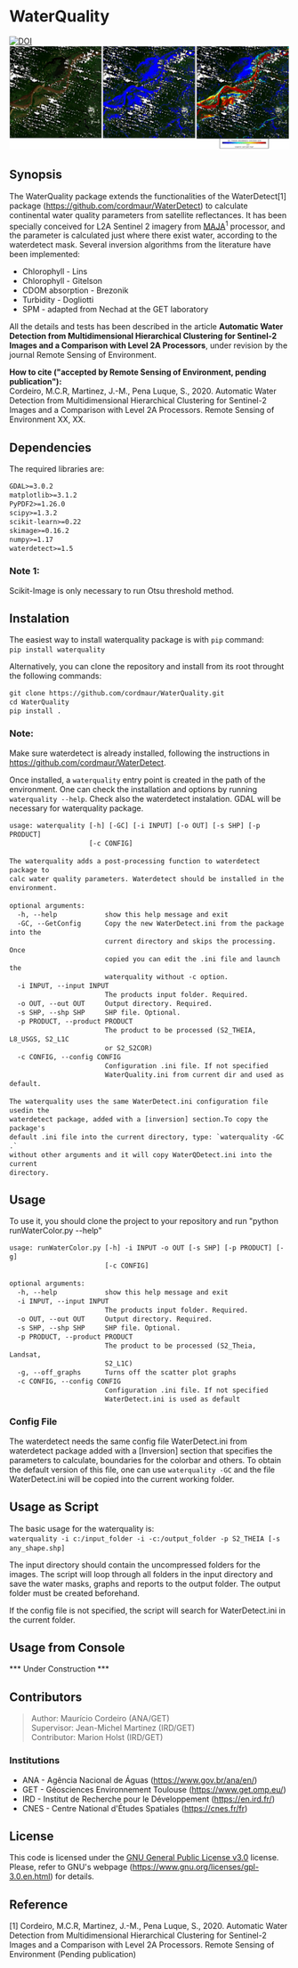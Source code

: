 # WaterQuality

[![DOI](https://zenodo.org/badge/224832878.svg)](https://zenodo.org/badge/latestdoi/224832878)
![Screenshot](fig1.PNG)

## Synopsis

The WaterQuality package extends the functionalities of the WaterDetect[1] package (https://github.com/cordmaur/WaterDetect) to calculate continental water quality parameters from satellite reflectances. It has been specially conceived for L2A Sentinel 2 imagery from [MAJA](https://logiciels.cnes.fr/en/content/maja)<sup>1</sup>  processor, and the parameter is calculated just where there exist water, according to the waterdetect mask. Several inversion algorithms from the literature have been implemented:<br>
* Chlorophyll - Lins
* Chlorophyll - Gitelson
* CDOM absorption - Brezonik
* Turbidity - Dogliotti
* SPM - adapted from Nechad at the GET laboratory


All the details and tests has been described in the article <b>Automatic Water Detection from Multidimensional Hierarchical Clustering for Sentinel-2 Images and a Comparison with Level 2A Processors</b>, under revision by the journal Remote Sensing of Environment.

<b>How to cite ("accepted by Remote Sensing of Environment, pending publication"):</b><br>
Cordeiro, M.C.R, Martinez, J.-M., Pena Luque, S., 2020. Automatic Water Detection from Multidimensional Hierarchical Clustering for Sentinel-2 Images and a Comparison with Level 2A Processors. Remote Sensing of Environment XX, XX. 


## Dependencies
The required libraries are:
```
GDAL>=3.0.2
matplotlib>=3.1.2
PyPDF2>=1.26.0
scipy>=1.3.2
scikit-learn>=0.22
skimage>=0.16.2
numpy>=1.17
waterdetect>=1.5
```

### Note 1:
Scikit-Image is only necessary to run Otsu threshold method. 

## Instalation
The easiest way to install waterquality package is with `pip` command:<br>
`pip install waterquality`

Alternatively, you can clone the repository and install from its root throught the following commands:
```
git clone https://github.com/cordmaur/WaterQuality.git
cd WaterQuality
pip install .
```

### Note:
Make sure waterdetect is already installed, following the instructions in https://github.com/cordmaur/WaterDetect.


Once installed, a `waterquality` entry point is created in the path of the environment.
One can check the installation and options by running `waterquality --help`. Check also the waterdetect instalation. GDAL will be necessary for waterquality package.

```
usage: waterquality [-h] [-GC] [-i INPUT] [-o OUT] [-s SHP] [-p PRODUCT]
                    [-c CONFIG]

The waterquality adds a post-processing function to waterdetect package to
calc water quality parameters. Waterdetect should be installed in the
environment.

optional arguments:
  -h, --help            show this help message and exit
  -GC, --GetConfig      Copy the new WaterDetect.ini from the package into the
                        current directory and skips the processing. Once
                        copied you can edit the .ini file and launch the
                        waterquality without -c option.
  -i INPUT, --input INPUT
                        The products input folder. Required.
  -o OUT, --out OUT     Output directory. Required.
  -s SHP, --shp SHP     SHP file. Optional.
  -p PRODUCT, --product PRODUCT
                        The product to be processed (S2_THEIA, L8_USGS, S2_L1C
                        or S2_S2COR)
  -c CONFIG, --config CONFIG
                        Configuration .ini file. If not specified
                        WaterQuality.ini from current dir and used as default.

The waterquality uses the same WaterDetect.ini configuration file usedin the
waterdetect package, added with a [inversion] section.To copy the package's
default .ini file into the current directory, type: `waterquality -GC .`
without other arguments and it will copy WaterQDetect.ini into the current
directory.
```

## Usage
To use it, you should clone the project to your repository and run "python runWaterColor.py --help"
```
usage: runWaterColor.py [-h] -i INPUT -o OUT [-s SHP] [-p PRODUCT] [-g]
                        [-c CONFIG]

optional arguments:
  -h, --help            show this help message and exit
  -i INPUT, --input INPUT
                        The products input folder. Required.
  -o OUT, --out OUT     Output directory. Required.
  -s SHP, --shp SHP     SHP file. Optional.
  -p PRODUCT, --product PRODUCT
                        The product to be processed (S2_Theia, Landsat,
                        S2_L1C)
  -g, --off_graphs      Turns off the scatter plot graphs
  -c CONFIG, --config CONFIG
                        Configuration .ini file. If not specified
                        WaterDetect.ini is used as default
```

### Config File
The waterdetect needs the same config file WaterDetect.ini from waterdetect package added with a [Inversion] section that specifies the parameters to calculate, boundaries for the colorbar and others.
To obtain the default version of this file, one can use `waterquality -GC` and the file WaterDetect.ini will be copied into the current working folder.

## Usage as Script
The basic usage for the waterquality is:<br>
`waterquality -i c:/input_folder -i -c:/output_folder -p S2_THEIA [-s any_shape.shp]`

The input directory should contain the uncompressed folders for the images. The script will loop through all folders in the input directory and save the water masks, graphs and reports to the output folder. The output folder must be created beforehand.

If the config file is not specified, the script will search for WaterDetect.ini in the current folder.

## Usage from Console
*** Under Construction ***

## Contributors
> Author: Maurício Cordeiro (ANA/GET)<br>
> Supervisor: Jean-Michel Martinez (IRD/GET)<br>
> Contributor: Marion Holst (IRD/GET)<br>

### Institutions
* ANA - Agência Nacional de Águas (https://www.gov.br/ana/en/)
* GET - Géosciences Environnement Toulouse (https://www.get.omp.eu/)
* IRD - Institut de Recherche pour le Développement (https://en.ird.fr/)
* CNES - Centre National d'Études Spatiales (https://cnes.fr/fr)

## License
This code is licensed under the [GNU General Public License v3.0](https://github.com/cordmaur/WaterDetect/blob/master/LICENSE) license. Please, refer to GNU's webpage  (https://www.gnu.org/licenses/gpl-3.0.en.html) for details.

## Reference
[1] Cordeiro, M.C.R, Martinez, J.-M., Pena Luque, S., 2020. Automatic Water Detection from Multidimensional Hierarchical Clustering for Sentinel-2 Images and a Comparison with Level 2A Processors. Remote Sensing of Environment (Pending publication)

